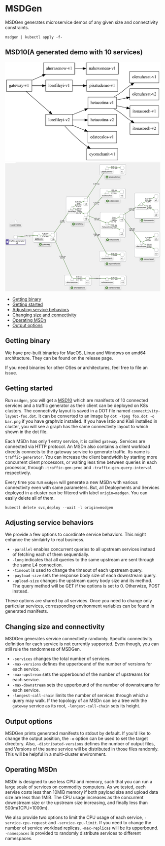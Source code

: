 # MSDGen
MSDGen generates microservice demos of any given size and connectivity constraints.

```
msdgen | kubectl apply -f-
```

## MSD10(A generated demo with 10 services)

<img src="https://github.com/warm-metal/ms-demo-gen/blob/main/.res/topology.png?raw=true" />
<img src="https://github.com/warm-metal/ms-demo-gen/blob/main/.res/kiali.png?raw=true" width="700" />


- [Getting binary](#getting-binary)
- [Getting started](#getting-started)
- [Adjusting service behaviors](#adjusting-service-behaviors)
- [Changing size and connectivity](#changing-size-and-connectivity)
- [Operating MSDn](#operating-msdn)
- [Output options](#output-options)

## Getting binary

We have pre-built binaries for MacOS, Linux and Windows on amd64 architecture.
They can be found on the release page. 

If you need binaries for other OSes or architectures, feel free to file an issue.

## Getting started

Run `msdgen`, you will get a [MSD10](#msd10a-generated-demo-with-10-services)
which are manifests of 10 connected services and a traffic generator as their client can be deployed on K8s clusters.
The connectivity layout is saved in a DOT file named `connectivity-layout-foo.dot`.
It can be converted to an image by `dot -Tpng foo.dot -o bar.png` if you have graphviz installed.
If you have Istio and Kiali installed in cluster, 
you will see a graph has the same connectivity layout to which shown in the dot file.

Each MSDn has only 1 entry service, it is called `gateway`. Services are connected via HTTP protocol.
An MSDn also contains a client workload directly connects to the gateway service to generate traffic. Its name is `traffic-generator`.
You can increase the client bandwidth by starting more concurrent client processors,
or waiting less time between queries in each processor, through `-traffic-gen-proc` and `-traffic-gen-query-interval` respectively.

Every time you run `msdgen` will generate a new MSDn with various connectivity even with same parameters.
But, all Deployments and Services deployed in a cluster can be filtered with label `origin=msdgen`.
You can easily delete all of them.
```
kubectl delete svc,deploy --wait -l origin=msdgen
```

## Adjusting service behaviors
We provide a few options to coordinate service behaviors. This might enhance the similairty to real business.

* `-parallel` enables concurrent queries to all upstream services instead of fetching each of them sequentially.
* `-long` indicates that all queries to the same upstream are sent through the same L4 connection.
* `-timeout` is used to change the timeout of each upstream query.
* `-payload-size` sets the response body size of each downstream query.
* `-upload-size` changes the upstream query body size and its method. The query method will be GET if the options is set to 0. Otherwize, POST instead.

These options are shared by all services. Once you need to change only particular services,
corresponding environment variables can be found in generated manifests.

## Changing size and connectivity
MSDGen generates service connectivity randomly.
Specific connectivity definition for each service is not currently supported.
Even though, you can still rule the randomness of MSDGen.

* `-services` changes the total number of services.
* `-max-versions` defines the upperbound of the number of versions for each service.
* `-max-upstream` sets the upperbound of the number of upstreams for each service.
* `-max-downstream` sets the upperbound of the number of downstreams for each service.
* `-longest-call-chain` limits the number of services through which a query may walk.
If the topology of an MSDn can be a tree with the `gateway` service as its root, `-longest-call-chain` sets its height.

## Output options
MSDGen prints generated manifests to stdout by default.
If you'd like to change the output position, the `-o` option can be used to set the target directory.
Also, `-distributed-versions` defines the number of output files, and Versions of the same service will be distributed in those files randomly.
This will be helpful in a multi-cluster environment.

## Operating MSDn
MSDn is designed to use less CPU and memory, such that you can run a large scale of services on commodity computers.
As we tested, each servise costs less than 10MiB memory if both payload size and upload data size are less than 1MiB.
The CPU usage increases as the concurrent downstream size or the upstream size increasing, and finally less than 500m(1CPU=1000m).

We also provide two options to limit the CPU usage of each service, `-service-cpu-request` and `-service-cpu-limit`.
If you need to change the number of service workload replicas, `-max-replicas` will be its upperbound.
`-namespaces` is provided to randomly distribute services to different namespaces.
